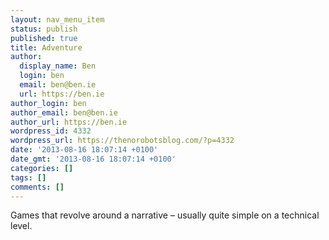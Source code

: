 ```yaml
---
layout: nav_menu_item
status: publish
published: true
title: Adventure
author:
  display_name: Ben
  login: ben
  email: ben@ben.ie
  url: https://ben.ie
author_login: ben
author_email: ben@ben.ie
author_url: https://ben.ie
wordpress_id: 4332
wordpress_url: https://thenorobotsblog.com/?p=4332
date: '2013-08-16 18:07:14 +0100'
date_gmt: '2013-08-16 18:07:14 +0100'
categories: []
tags: []
comments: []
---
```

<p>Games that revolve around a narrative – usually quite simple on a technical level.</p>
